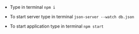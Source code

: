 - Type in terminal `npm i`

- To start server type in terminal `json-server --watch db.json`

- To start application type in terminal `npm start`
